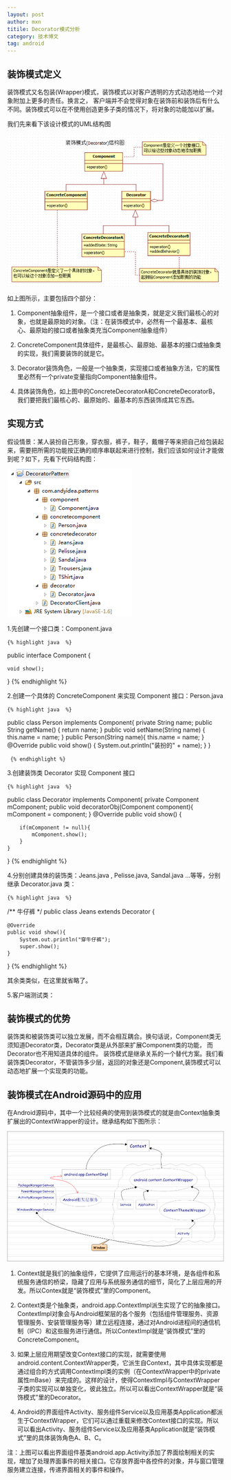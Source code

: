 ```yaml
---
layout: post
author: mxn
titile: Decorator模式分析
category: 技术博文
tag: android
---
```


## 装饰模式定义

装饰模式又名包装(Wrapper)模式，装饰模式以对客户透明的方式动态地给一个对象附加上更多的责任。换言之，
客户端并不会觉得对象在装饰前和装饰后有什么不同。装饰模式可以在不使用创造更多子类的情况下，将对象的功能加以扩展。

我们先来看下该设计模式的UML结构图

![](https://raw.githubusercontent.com/mxn21/mxn21.github.io/master/public/img/img92.png)

如上图所示，主要包括四个部分：

1. Component抽象组件，是一个接口或者是抽象类，就是定义我们最核心的对象，也就是最原始的对象。（注：在装饰模式中，必然有一个最基本、最核心、最原始的接口或者抽象类充当Component抽象组件）

2. ConcreteComponent具体组件，是最核心、最原始、最基本的接口或抽象类的实现，我们需要装饰的就是它。

3. Decorator装饰角色，一般是一个抽象类，实现接口或者抽象方法，它的属性里必然有一个private变量指向Component抽象组件。

4. 具体装饰角色，如上图中的ConcreteDecoratorA和ConcreteDecoratorB，我们要把我们最核心的、最原始的、最基本的东西装饰成其它东西。

<!-- more -->

## 实现方式

假设情景：某人装扮自己形象，穿衣服，裤子，鞋子，戴帽子等来把自己给包装起来，需要把所需的功能按正确的顺序串联起来进行控制，我们应该如何设计才能做到呢？如下，先看下代码结构图：

![](https://raw.githubusercontent.com/mxn21/mxn21.github.io/master/public/img/img94.png)

1.先创建一个接口类：Component.java

    {% highlight java  %}
public interface Component {

    void show();

}
     {% endhighlight %}


2.创建一个具体的 ConcreteComponent 来实现 Component 接口：Person.java

    {% highlight java  %}
public class Person implements Component{
    private String name;
    public String getName() {
        return name;
    }
    public void setName(String name) {
        this.name = name;
    }
    public Person(String name){
        this.name = name;
    }
    @Override
    public void show() {
        System.out.println("装扮的" + name);
    }
}

     {% endhighlight %}


3.创建装饰类 Decorator 实现 Component 接口

    {% highlight java  %}
public class Decorator implements Component{
    private Component mComponent;
    public void decoratorObj(Component component){
        mComponent = component;
    }
    @Override
    public void show() {

        if(mComponent != null){
            mComponent.show();
        }
    }
}
     {% endhighlight %}

4.分别创建具体的装饰类：Jeans.java , Pelisse.java, Sandal.java ...等等，分别继承 Decorator.java 类：

    {% highlight java  %}
/** 牛仔裤 */
public class Jeans extends Decorator {

    @Override
    public void show(){
        System.out.println("穿牛仔裤");
        super.show();
    }
}
     {% endhighlight %}

其余类类似，在这里就省略了。

5.客户端测试类：




## 装饰模式的优势

装饰类和被装饰类可以独立发展，而不会相互耦合。换句话说，Component类无须知道Decorator类，Decorator类是从外部来扩展Component类的功能，
而Decorator也不用知道具体的组件。
装饰模式是继承关系的一个替代方案。我们看装饰类Decorator，不管装饰多少层，返回的对象还是Component,装饰模式可以动态地扩展一个实现类的功能。

## 装饰模式在Android源码中的应用

在Android源码中，其中一个比较经典的使用到装饰模式的就是由Context抽象类扩展出的ContextWrapper的设计。继承结构如下图所示：

![](https://raw.githubusercontent.com/mxn21/mxn21.github.io/master/public/img/img93.png)

1. Context就是我们的抽象组件，它提供了应用运行的基本环境，是各组件和系统服务通信的桥梁，隐藏了应用与系统服务通信的细节，简化了上层应用的开发。所以Contex就是“装饰模式”里的Component。

2. Context类是个抽象类，android.app.ContextImpl派生实现了它的抽象接口。ContextImpl对象会与Android框架层的各个服务（包括组件管理服务、资源管理服务、安装管理服务等）建立远程连接，通过对Android进程间的通信机制（IPC）和这些服务进行通信。所以ContextImpl就是“装饰模式”里的ConcreteComponent。

3. 如果上层应用期望改变Context接口的实现，就需要使用android.content.ContextWrapper类，它派生自Context，其中具体实现都是通过组合的方式调用ContextImpl类的实例（在ContextWrapper中的private属性mBase）来完成的。这样的设计，使得ContextImpl与ContextWrapper子类的实现可以单独变化，彼此独立。所以可以看出ContextWrapper就是“装饰模式”里的Decorator。

4. Android的界面组件Activity、服务组件Service以及应用基类Application都派生于ContextWrapper，它们可以通过重载来修改Context接口的实现。所以可以看出Activity、服务组件Service以及应用基类Application就是“装饰模式”里的具体装饰角色A、B、C。

注：上图可以看出界面组件基类android.app.Activity添加了界面绘制相关的实现，增加了处理界面事件的相关接口。它存放界面中各控件的对象，并与窗口管理服务建立连接，传递界面相关的事件和操作。

